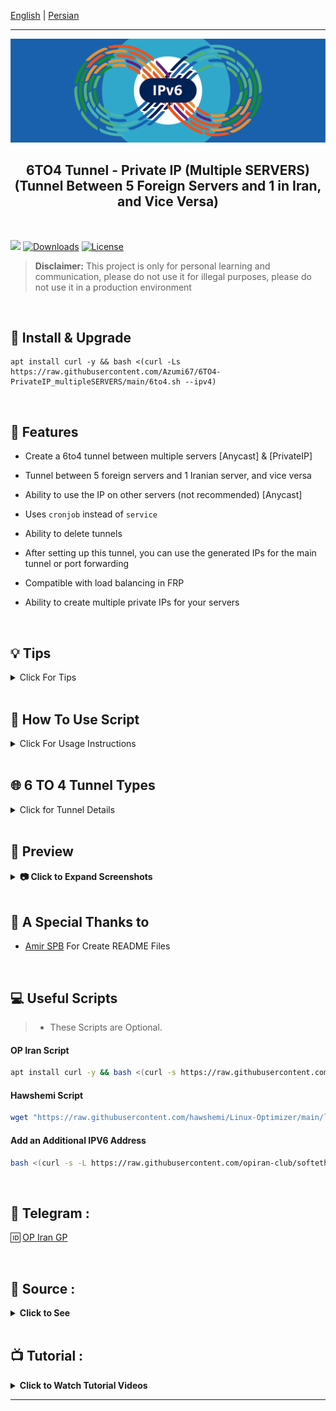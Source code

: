 [English](/README.md) | [Persian](/README-Fa.md)

------------------------------------------
<p align="center">
  <picture>
    <source media="(prefers-color-scheme: dark)" srcset="./Media/Pic.png">
    <img alt="6to4" src="./Media/Pic.png">
  </picture>
</p>


<h2 align="center"><strong>6TO4 Tunnel - Private IP (Multiple SERVERS)
  <br>
(Tunnel Between 5 Foreign Servers and 1 in Iran, and Vice Versa)
</strong></h2>

<br>

[![](https://img.shields.io/github/v/release/Azumi67/6TO4-PrivateIP_multipleSERVERS.svg)](https://github.com/Azumi67/6TO4-PrivateIP_multipleSERVERS/releases)
[![Downloads](https://img.shields.io/github/downloads/Azumi67/6TO4-PrivateIP_multipleSERVERS/total.svg)](#)
[![License](https://img.shields.io/badge/license-GPL%20V3-blue.svg?longCache=true)](https://www.gnu.org/licenses/gpl-3.0.en.html)

> **Disclaimer:** This project is only for personal learning and communication, please do not use it for illegal purposes, please do not use it in a production environment

<br>

## 🔧 Install & Upgrade

```
apt install curl -y && bash <(curl -Ls https://raw.githubusercontent.com/Azumi67/6TO4-PrivateIP_multipleSERVERS/main/6to4.sh --ipv4)
```

<br>

## **🌟 Features**  

- Create a 6to4 tunnel between multiple servers [Anycast] & [PrivateIP]  

- Tunnel between 5 foreign servers and 1 Iranian server, and vice versa  

- Ability to use the IP on other servers (not recommended) [Anycast]  

- Uses `cronjob` instead of `service`  

- Ability to delete tunnels  

- After setting up this tunnel, you can use the generated IPs for the main tunnel or port forwarding  

- Compatible with load balancing in FRP  

- Ability to create multiple private IPs for your servers  

 
<br>

##  💡 Tips

<details>
  <summary>Click For Tips</summary>

1. **Configure Foreign Servers First**  
   - Start by configuring your foreign servers first, then configure the Iranian server.

2. **Tunnel Between 5 Foreign Servers and 1 Iranian Server**  
   - You can create a tunnel between 5 foreign servers and 1 Iranian server, and vice versa.

3. **Use of Private IPs for Load Balancing**  
   - These private IPs can be used for load balancing, which I will provide soon.

4. **Fixing Ping Issues Between Servers**  
   - If pinging between the 5 foreign servers and 1 Iranian server does not work while creating the tunnel, reboot all the servers at once. This should likely fix the issue.

5. **Alternative Solution for Connection Issues**  
   - If there is a specific server connection issue (e.g., in the 5 foreign server and 1 Iranian server tunnel, server 3 is the problem), uninstall the problematic server and reconfigure it.

6. **Ensure Correct Use of IPs**  
   - Ensure that you use the correct IP for each server to avoid errors.
   - For example, when configuring foreign server 1 and the Iranian server, you should use the Turkish server’s IP for foreign server 1, and use the German server’s IP for foreign server 2 and the Iranian server.

7. **SSH or Ping from Iranian Server to Foreign Servers**  
   - Before setting up the 6to4 tunnel, make sure you can SSH or ping from the Iranian server to the foreign servers.

8. **Private IPs for Each Foreign Server**  
   - In the Iranian server configuration, you will have a unique private IP for each foreign server. Ensure these IPs are entered correctly.

9. **If the Tunnel is Panel-to-Panel**  
   - For panel-to-panel tunnels, only the foreign server’s IP is required.

10. **If FRP Tunnels Are Used**  
    - For FRP tunnels, you will need the private IPs of each foreign server on the Iranian server.

11. **Open Private IPs**  
    - If the tunnel is panel-to-panel, you will need to open the private IPs.

12. **Testing and Error Correction for Tunnel Configuration**  
    - Through trial and error, you can configure the tunnels correctly.
</details>

  <br>

  
##  📜 How To Use Script

<details>
  <summary>Click For Usage Instructions</summary>
  
  ### 🛠 Creating a Private IP Between 1 Foreign Server and 1 Iranian Server
  <details>
    <summary>Click For Details</summary>
    
      - Create a private IP: Start from the foreign server.  
      - Enter the IPv4 addresses of both the foreign and Iranian servers.  
      - Enter the /64 subnet.  
      - Specify the number of private IPs you need.  
      - Save the generated IPs in Notepad for use in the tunnel.  
      - The private IP and a ping service will be automatically created to prevent disruptions.  
      - Repeat the same steps for the Iranian server.  

  </details>

  <br>

  ### 🛠 Creating a Private IP Between 1 Foreign Server and 5 Iranian Servers
  <details>
    <summary>Click For Details</summary>

    🌍 Foreign Server Configuration
    
    - In this tunnel, we use 2 Iranian servers and 1 foreign server.  
    - Always start the tunnel configuration from the foreign server.  
    - Enter the number of Iranian servers you have (the maximum allowed is 5 servers).  
    - For each Iranian server, enter the same foreign IP (e.g., Turkey).  
    - Note: If you use the Yerevan IP for Iranian server 1, use the same Yerevan IP for the configuration of Iranian server 1.  
    - For example, if you use the Yerevan IP for server 1 and the Shatel IP for server 2, then in the Iranian server configuration, server 1 will use the Yerevan IP and server 2 will use the Shatel IP. Otherwise, the tunnel won't be established.  
    - Enter the number of IPs you need for each server.  
    - To create cronjobs for your servers, enter the number of servers with a space in between. For example, if you have 2 Iranian servers, enter it as (2 1).  

    ---

    🇮🇷 Iranian Server 1 Configuration

    - Now, we need to configure each Iranian server separately.  
    - For example, if for Iranian server 1, we used the Yerevan server IP (from the previous image), then we need to use the Yerevan IP here as well for Iranian server 1.  
    - The foreign server IP remains the same for all Iranian servers since the tunnel involves 3 Iranian servers and 1 foreign server.  
    - Enter the number of IPs you want for this server.  

    ---

    🇮🇷 Iranian Server 2 Configuration

    - For Iranian server 2, configure it as explained for Iranian server 1.  
    - The foreign server IP is the same for all Iranian servers.  
    - Enter the number of IPs you need for this server.  
    - If you have a third Iranian server, configure it in the same way as the previous servers.  
    - To remove tunnels, go to the relevant section to delete the tunnel.  

  </details>

  <br>

  ### 🛠 Creating a Private IP Between 5 Foreign Servers and 1 Iranian Server
  <details>
    <summary>Click For Details</summary>

    🌍 Foreign Server Configuration

    - Always start the tunnel configuration from the **foreign server**.  
    - Now, we need to configure each foreign server separately.  
    - The Iranian server is the same for all foreign servers, since the tunnel involves 3 foreign servers and 1 Iranian server.  
    - Enter the number of IPs you want for each foreign server.

    ---

    🌍 Foreign Server 2 Configuration

    - For foreign server 2, configure it similarly as you did for foreign server 1.  
    - The Iranian server is the same for all foreign servers.  
    - Enter the number of IPs you want for this server.  
    - If you have a third foreign server, configure it as shown in the example.  
    - To remove tunnels, go to the relevant section and delete the tunnel.  


    ---

    🇮🇷 Iranian Server Configuration

    - This tunnel uses 2 foreign servers and 1 Iranian server.  
    - Enter the number of foreign servers you have (the maximum allowed is 5 servers).  
    - For each foreign server, enter the same Iranian IP (e.g., Yerevan) and specify the foreign server IP for each server.  
    - Note: If you enter the Turkey IP for foreign server 1, use the same Turkey IP for the configuration of foreign server 1.  
    - This means that if you use the Turkey IP for server 1 and the Germany IP for server 2, the configuration of the foreign servers will also have Turkey IP for server 1 and Germany IP for server 2, otherwise, the tunnel will not be established.  
    - Enter the number of IPs you need for each foreign server.  
    - To create cronjobs for your servers, enter the number of servers with a space in between. For example, if you have 2 foreign servers, enter it as (2 1).  

  </details>
</details>


<br>
 

## **🌐 6 TO 4 Tunnel Types** 
<details>
  <summary>Click for Tunnel Details</summary>
  
  ### **❌ Tunnel Without Anycast**  
  <details>
    <summary>Click For Details</summary>
    
    🌍 Foreign Server Configuration
    
    - This tunnel uses one foreign server and one Iranian server.  
    - Start the tunnel configuration from the **foreign server**. Enter both the foreign and Iranian server IPs.  
    - Specify the number of IPs you need.  
    - To enable the ping service, enter the **IPv4 address of the Iranian server** as shown in the screenshot.  
    
    ---

    🇮🇷 Iranian Server Configuration

    - This tunnel uses one foreign server and one Iranian server.  
    - Enter both the foreign and Iranian server IPs.  
    - Specify the number of IPs you need.  
    - To enable the ping service, enter the **IPv4 address of the foreign server** as shown in the screenshot.  

  </details>

  <br>

  ### **✅ Tunnel with Anycast**  
  <details>
    <summary>Click For Details</summary>
    
    🌍 Foreign Server Configuration

    - This tunnel uses one foreign server and one Iranian server.  
    - Start the tunnel configuration from the **foreign server**. Enter the foreign server IP.  
    - Specify the number of IPs you need.  
    - To enable the ping service, enter the **IPv4 address of the Iranian server**.  
    - You can use this IP on other servers as well and get a ping, but the ping time depends on your server and may not be optimal.  
    
    ---

    🇮🇷 Iranian Server Configuration

    - This tunnel uses one foreign server and one Iranian server.  
    - Enter the **IPv4 address** of the Iranian server.  
    - Specify the number of IPs you need.  
    - To enable the ping service, enter the **IPv4 address of the foreign server**.  
    - You can use this IP on other servers as well and get a ping, but the ping time depends on your server and may not be optimal.  

  </details>
</details>

<br>

## 👀 Preview  
<details>
  <summary><strong>📷 Click to Expand Screenshots</strong></summary>
  <br>

  <picture>
    <source media="(prefers-color-scheme: dark)" srcset="./Media/Screenshot1.png">
    <img alt="6TO4-SS1" src="./Media/Screenshot1.png">
  </picture>

  <br>

  <picture>
    <source media="(prefers-color-scheme: dark)" srcset="./Media/Screenshot2.png">
    <img alt="6TO4-SS2" src="./Media/Screenshot2.png">
  </picture>

  <br>
</details>

<br>

## 🙏 A Special Thanks to

- [Amir SPB](https://github.com/AMiR-SPB/) For Create README Files


<br>
  
## **💻 Useful Scripts**  
> - These Scripts are Optional.  


#### OP Iran Script
```bash
apt install curl -y && bash <(curl -s https://raw.githubusercontent.com/opiran-club/VPS-Optimizer/main/optimizer.sh --ipv4)
```

#### Hawshemi Script
```bash
wget "https://raw.githubusercontent.com/hawshemi/Linux-Optimizer/main/linux-optimizer.sh" -O linux-optimizer.sh && chmod +x linux-optimizer.sh && bash linux-optimizer.sh
```

#### Add an Additional IPV6 Address
```bash
bash <(curl -s -L https://raw.githubusercontent.com/opiran-club/softether/main/opiran-seth)
```

<br>

## **💬 Telegram :** 

🆔 [OP Iran GP](https://t.me/OPIranClub)

<br>

## **📂 Source :**
<details>
  <summary><strong>Click to See</strong></summary>
 
  ### 1️⃣ [OP Iran](https://github.com/opiran-club)
  ### 2️⃣ [Hwashemi](https://github.com/hawshemi/Linux-Optimizer)
  
  <br>
</details>

<br>

## **📺 Tutorial :**
<details>
  <summary><strong>Click to Watch Tutorial Videos</strong></summary>
 
  ### 1️⃣ [YouTube](#)

<br>
</details>

------------------------------------------
